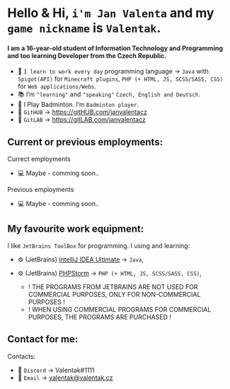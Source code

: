 # Hello & Hi, `i'm Jan Valenta` and my `game nickname` is `Valentak`.
#### I am a 16-year-old student of Information Technology and Programming and too learning Developer from the Czech Republic.
- 🔧 `I learn to work every day` programming language -> `Java` with `Spigot(API)` for `Minecraft plugins`, 
  `PHP (+ HTML, JS, SCSS/SASS, CSS)` for `Web applications/Webs`.
- 📚 I’m `"learning"` and `"speaking"` `Czech, English and Deutsch`.
- 🏸 I Play Badminton. I’m `Badminton player`. 
- 📑 `GitHUB` -> https://gitHUB.com/janvalentacz
- 📑 `GitLAB` -> https://gitLAB.com/janvalentacz

## Current or previous employments:
Currect employments
- 💻 Maybe - comming soon..

Previous employments
- 💻 Maybe - comming soon..


##  My favourite work equipment:
I like `JetBrains ToolBox` for programming. I using and learning:
- ⚙ (JetBrains) [IntelliJ IDEA Ultimate](https://www.jetbrains.com/idea/) -> `Java`,
- ⚙ (JetBrains) [PHPStorm](https://www.jetbrains.com/phpstorm/) -> `PHP (+ HTML, JS, SCSS/SASS, CSS)`,

   - ! THE PROGRAMS FROM JETBRAINS ARE NOT USED FOR COMMERCIAL PURPOSES, ONLY FOR NON-COMMERCIAL PURPOSES ! 
   - ! WHEN USING COMMERCIAL PROGRAMS FOR COMMERCIAL PURPOSES, THE PROGRAMS ARE PURCHASED !

## Contact for me:
Contacts:
- 💬 `Discord` -> Valentak#1111
- 💬 `Email` -> valentak@valentak.cz


